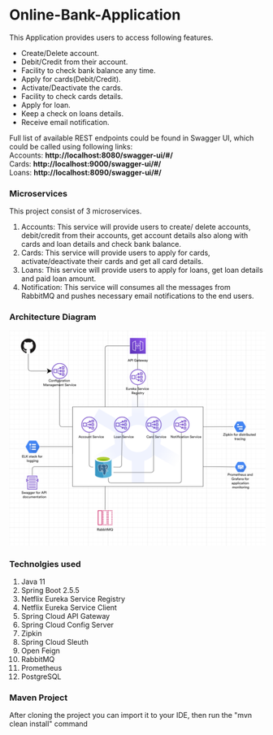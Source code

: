 # Online-Bank-Application
This Application provides users to access following features.  
- Create/Delete account.  
- Debit/Credit from their account.  
- Facility to check bank balance any time.  
- Apply for cards(Debit/Credit).  
- Activate/Deactivate the cards.  
- Facility to check cards details.  
- Apply for loan.  
- Keep a check on loans details.  
- Receive email notification.  

Full list of available REST endpoints could be found in Swagger UI, which could be called using following links:  
Accounts: **http://localhost:8080/swagger-ui/#/**  
Cards: **http://localhost:9000/swagger-ui/#/**  
Loans: **http://localhost:8090/swagger-ui/#/**


### Microservices  
This project consist of 3 microservices.  
1) Accounts: This service will provide users to create/ delete accounts, debit/credit from their accounts, get account details also along with cards and loan details
 and check bank balance.  
2) Cards: This service will provide users to apply for cards, activate/deactivate their cards and get all card details.  
3) Loans: This service will provide users to apply for loans, get loan details and paid loan amount.  
4) Notification: This service will consumes all the messages from RabbitMQ and pushes necessary email notifications to the end users.

### Architecture Diagram
<img src="images/Project Architecture Diagram.png" >

### Technolgies used
1) Java 11  
2) Spring Boot 2.5.5  
3) Netflix Eureka Service Registry  
4) Netflix Eureka Service Client  
5) Spring Cloud API Gateway  
6) Spring Cloud Config Server  
7) Zipkin  
8) Spring Cloud Sleuth  
9) Open Feign  
10) RabbitMQ  
11) Prometheus  
12) PostgreSQL  

### Maven Project  
After cloning the project you can import it to your IDE, then run the "mvn clean install" command  

